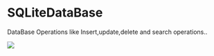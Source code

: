 # SQLiteDataBase

DataBase Operations like Insert,update,delete and search operations..

![](https://github.com/Rameshkumarpolavarapu/SQLiteDataBase/blob/master/device1.gif)
